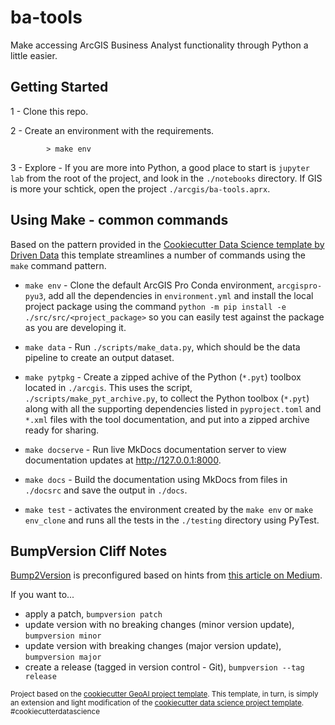 # ba-tools

Make accessing ArcGIS Business Analyst functionality through Python a little easier.

## Getting Started

1 - Clone this repo.

2 - Create an environment with the requirements.
    
```
        > make env
```

3 - Explore - If you are more into Python, a good place to start is `jupyter lab` from the root of the project, and 
  look in the `./notebooks` directory. If GIS is more your schtick, open the project 
  `./arcgis/ba-tools.aprx`.

## Using Make - common commands

Based on the pattern provided in the 
[Cookiecutter Data Science template by Driven Data](https://drivendata.github.io/cookiecutter-data-science/) this 
template streamlines a number of commands using the `make` command pattern.

- `make env` - Clone the default ArcGIS Pro Conda environment, `arcgispro-pyu3`, add all the dependencies in
  `environment.yml` and install the local project package using the command 
  `python -m pip install -e ./src/src/<project_package>` so you can easily test against the package as you are 
  developing it.

- `make data` - Run `./scripts/make_data.py`, which should be the data pipeline to create an output dataset.

- `make pytpkg` - Create a zipped achive of the Python (`*.pyt`) toolbox located in `./arcgis`. This uses the script,
  `./scripts/make_pyt_archive.py`, to collect the Python toolbox (`*.pyt`) along with all the supporting 
  dependencies listed in `pyproject.toml` and `*.xml` files with the tool documentation, and put into a zipped archive 
  ready for sharing.

- `make docserve` - Run live MkDocs documentation server to view documentation updates at http://127.0.0.1:8000.

- `make docs` - Build the documentation using MkDocs from files in `./docsrc` and save the output in `./docs`.

- `make test` - activates the environment created by the `make env` or `make env_clone` and runs all the tests in the 
  `./testing` directory using PyTest. 

## BumpVersion Cliff Notes

[Bump2Version](https://github.com/c4urself/bump2version) is preconfigured based on hints from 
[this article on Medium](https://williamhayes.medium.com/versioning-using-bumpversion-4d13c914e9b8).

If you want to...

- apply a patch, `bumpversion patch`
- update version with no breaking changes (minor version update), `bumpversion minor`
- update version with breaking changes (major version update), `bumpversion major`
- create a release (tagged in version control - Git), `bumpversion --tag release`

<p><small>Project based on the <a target="_blank" href="https://github.com/knu2xs/cookiecutter-geoai">cookiecutter 
GeoAI project template</a>. This template, in turn, is simply an extension and light modification of the 
<a target="_blank" href="https://drivendata.github.io/cookiecutter-data-science/">cookiecutter data science project 
template</a>. #cookiecutterdatascience</small></p>
